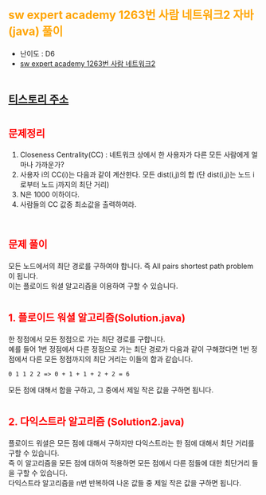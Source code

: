# <span style="color: orange; font-weight:bold; font-size:17pt">sw expert academy 1263번 사람 네트워크2 자바(java)  풀이</span>
- 난이도 : D6
- [sw expert academy 1263번 사람 네트워크2](https://swexpertacademy.com/main/code/problem/problemDetail.do?contestProbId=AV18P2B6Iu8CFAZN)
<br><br>

## [티스토리 주소](https://hoho325.tistory.com/)

# <span style="color: red; font-weight:bold; font-size:15pt">문제정리</span>
1. Closeness Centrality(CC) : 네트워크 상에서 한 사용자가 다른 모든 사람에게 얼마나 가까운가?
2. 사용자 i의 CC(i)는 다음과 같이 계산한다.
    모든 dist(i,j)의 합 (단 dist(i,j)는 노드 i로부터 노드 j까지의 최단 거리)
3. N은 1000 이하이다.
4. 사람들의 CC 값중 최소값을 출력하여라.
<br><br>

# <span style="color: red; font-weight:bold; font-size:15pt">문제 풀이</span>
모든 노드에서의 최단 경로를 구하여야 합니다. 즉 All pairs shortest path problem이 됩니다.  
이는 플로이드 워셜 알고리즘을 이용하여 구할 수 있습니다.  

# <span style="color: red; font-weight:bold; font-size:15pt">1. 플로이드 워셜 알고리즘(Solution.java)</span>
한 정점에서 모든 정점으로 가는 최단 경로를 구합니다.  
예를 들어 1번 정점에서 다른 정점으로 가는 최단 경로가 다음과 같이 구해졌다면 1번 정점에서 다른 모든 정점까지의 최단 거리는 이들의 합과 같습니다.
```
0 1 1 2 2 => 0 + 1 + 1 + 2 + 2 = 6
```
모든 점에 대해서 합을 구하고, 그 중에서 제일 작은 값을 구하면 됩니다.

# <span style="color: red; font-weight:bold; font-size:15pt">2. 다익스트라 알고리즘 (Solution2.java)</span>
플로이드 워셜은 모든 점에 대해서 구하지만 다익스트라는 한 점에 대해서 최단 거리를 구할 수 있습니다.  
즉 이 알고리즘을 모든 점에 대하여 적용하면 모든 점에서 다른 점들에 대한 최단거리 들을 구할 수 있습니다.  
다익스트라 알고리즘을 n번 반복하여 나온 값들 중 제일 작은 값을 구하면 됩니다.